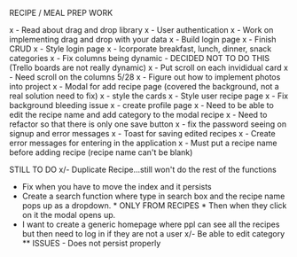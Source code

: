 RECIPE / MEAL PREP WORK

x - Read about drag and drop library
x - User authentication 
x - Work on implementing drag and drop with your data
x - Build login page
x - Finish CRUD
x - Style login page
x - Icorporate breakfast, lunch, dinner, snack categories
x - Fix columns being dynamic - DECIDED NOT TO DO THIS (Trello boards are not really dynamic)
x - Put scroll on each invididual card 
x - Need scroll on the columns 5/28
x - Figure out how to implement photos into project
x - Modal for add recipe page (covered the background, not a real solution need to fix)
x - style the cards 
x - Style user recipe page
x - Fix background bleeding issue
x - create profile page
x - Need to be able to edit the recipe name and add category to the modal recipe
x - Need to refactor so that there is only one save button 
x - fix the password seeing on signup and error messages
x - Toast for saving edited recipes
x - Create error messages for entering in the application
x - Must put a recipe name before adding recipe (recipe name can't be blank)


STILL TO DO
x/- Duplicate Recipe...still won't do the rest of the functions
- Fix when you have to move the index and it persists
- Create a search function where type in search box and the recipe name pops up as a dropdown. * ONLY FROM RECIPES * Then when they click on it the modal opens up. 
- I want to create a generic homepage where ppl can see all the recipes but then need to log in if they are not a user
x/- Be able to edit category ** ISSUES - Does not persist properly 